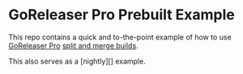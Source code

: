 # GoReleaser Pro Prebuilt Example

This repo contains a quick and to-the-point example of how to use
[GoReleaser Pro](https://goreleaser.com/pro)
[split and merge builds](https://goreleaser.com/customization/TODO).

This also serves as a [nightly][] example.
